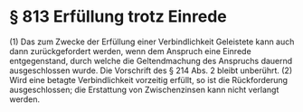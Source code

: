# § 813 Erfüllung trotz Einrede
(1) Das zum Zwecke der Erfüllung einer Verbindlichkeit Geleistete kann auch dann zurückgefordert werden, wenn dem Anspruch eine Einrede entgegenstand, durch welche die Geltendmachung des Anspruchs dauernd ausgeschlossen wurde. Die Vorschrift des § 214 Abs. 2 bleibt unberührt.
(2) Wird eine betagte Verbindlichkeit vorzeitig erfüllt, so ist die Rückforderung ausgeschlossen; die Erstattung von Zwischenzinsen kann nicht verlangt werden.